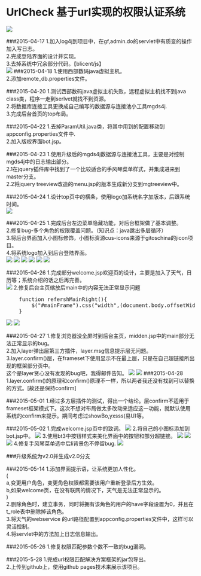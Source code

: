 UrlCheck 基于url实现的权限认证系统
=============
![](./project_pic/urlcheck.gif)

###2015-04-17
1.加入log4j到项目中，在gf,admin.do的servlet中有质变的操作加入写日志。<br/>
2.完成登陆界面的设计并实现。<br/>
3.去掉系统中冗余部分代码。【blicent/js】<br/>
![](./project_pic/url_back_login-20150417.png)
###2015-04-18
1.使用西部数码java虚拟主机。<br/>
2.添加remote_db.properties文件。<br/>

###2015-04-20
1.测试西部数码java虚拟主机失败，远程虚拟主机找不到java class类，程序一走到serlvet就找不到资源。<br/>
2.将数据库连接工具更换成自己编写的数据源与连接池小工具mgds4j.<br/>
3.完成后台首页的top布局。<br/>

###2015-04-22
1.去掉ParamUtil.java类，将其中用到的配置移动到appconfig.properties文件中.<br/>
2.加入版权界面bot.jsp。<br/>

###2015-04-23
1.使用升级后的mgds4j数据源与连接池工具，主要是对控制mgds4j中的日志输出部分。<br/>
2.1在jquery插件库中找到了一个比较适合的手风琴菜单样式，并集成进来到master分支。<br/>
2.2将jquery treeview改造的menu.jsp的版本生成新分支到mgtreeview中。<br/>

###2015-04-24
1.设计top页中的横条，使用logo加系统名字加版本，后跟系统时间。<br/>
![](./project_pic/2015-04-24_003413.jpg)


###2015-04-25
1.完成后台左边菜单隐藏功能，对后台框架做了基本调整。<br/>
2.修复bug-多个角色的权限覆盖问题。（知识点：java跳出多层循环）<br/>
3.将后台界面加入小图标修饰，小图标资源cus-icons来源于gitoschina的jicon项目。<br/>
4.将系统logo加入到后台登陆界面。<br/>
![](./project_pic/2015-04-25_011058.jpg)
![](./project_pic/2015-04-25_151956.jpg)
![](./project_pic/2015-04-25_152009.jpg)
![](./project_pic/2015-04-25_223130.jpg)
![](./project_pic/2015-04-25_223141.jpg)
![](./project_pic/2015-04-25_225803.jpg)

###2015-04-26
1.完成部分welcome.jsp欢迎页的设计，主要是加入了天气，日历等；系统介绍的话之后再完善。<br/>
![](./project_pic/2015-04-26_002729.jpg)
2.修复后台主页缩放后main中的内容无法正常显示问题
<pre>
	function refershMainRight(){
		$("#mainFrame").css("width",(document.body.offsetWidth-210*0.97);//.css("position","absolute");
	}
</pre>
![](./project_pic/2015-04-26_235745.jpg)
![](./project_pic/2015-04-26_235758.jpg)

###2015-04-27
1.修复浏览器没全屏时到后台主页，midden.jsp中的main部分无法正常显示的bug。<br/>
2.加入layer弹出层第三方插件，layer.msg信息提示层无问题。<br/>
3.layer.confirm()层，在frameset下使用显示不在最上层，只是在自己超链接所出现的框架部分页中。<br/>
这个是layer贤心没有发现的bug吧，我得邮件告知。
![](./project_pic/2015-04-28_114556.jpg)
![](./project_pic/2015-04-28_114607.jpg)
###2015-04-28
1.layer.confirm()的原理和confirm()原理不一样，所以两者我还没有找到可以替换的方式。[故还是保持confirm]<br/>

###2015-05-01
1.经过多方层插件的测试，得出一个结论。层confirm不适用于frameset框架模式下。这次不想对布局做太多改动来适应这一功能，就默认使用<br/>
系统的confirm来提示。期间考虑过showBo,yxsss(易U)等。

###2015-05-02
1.完成welcome.jsp页中的致词。
![](./project_pic/2015-05-02_143328.jpg)
2.将自己的小图标添加到bot.jsp中。
![](./project_pic/2015-05-02_144938.jpg)
3.使用bt3中按钮样式来美化界面中的按钮和部分超链接。
![](./project_pic/2015-05-02_154414.jpg)
![](./project_pic/2015-05-02_154422.jpg)
![](./project_pic/2015-05-02_154435.jpg)
4.修复手风琴菜单选中后li背景色不停留bug.
![](./project_pic/2015-05-02_155014.jpg)

###升级系统为v2.0并生成v2.0分支

###2015-05-14
1.添加界面提示语，让系统更加人性化。<br/>
(<br/>
a,变更用户角色，变更角色权限都需要该用户重新登录后方生效。<br/>
b,如果welcome页，在没有联网的情况下，天气是无法正常显示的。<br/>
)<br/>
2.删除角色时，建立事务，同时将拥有该角色的用户的have字段设置为0，并且在t_role表中删除掉该角色。<br/>
3.将天气的webservice 的url路径配置到appconfig.properties文件中，这样可以灵活控制。<br/>
4.将servlet中的方法加上日志信息输出。<br/>

###2015-05-26
1.修复权限匹配参数个数不一致的bug漏洞。

###2015-5-28
1.完成url权限匹配解决方案框架的jar包导出。<br/>
2.上传到github上，使用github pages技术来展示该项目。






